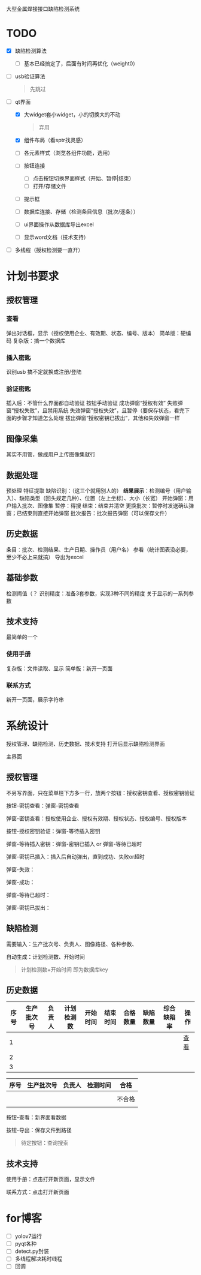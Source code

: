 大型金属焊接接口缺陷检测系统

# TODO

- [x] 缺陷检测算法 
  - [ ] 基本已经搞定了，后面有时间再优化（weight0）

- [ ] usb验证算法

  > 先跳过

- [ ] qt界面
  - [x] 大widget套小widget，小的切换大的不动

    > 弃用

  - [x] 组件布局（看sptr找灵感）

  - [ ] 各元素样式（浏览各组件功能，选用）

  - [ ] 按钮连接

    - [ ] 点击按钮切换界面样式（开始、暂停|结束）
    - [ ] 打开/存储文件

  - [ ] 提示框

  - [ ] 数据库连接、存储（检测条目信息（批次/逐条））

  - [ ] ui界面操作从数据库导出excel

  - [ ] 显示word文档（技术支持）

- [ ] 多线程（授权检测要一直开）

# 计划书要求

## 授权管理
### 查看
弹出对话框，显示（授权使用企业、有效期、状态、编号、版本）
简单版：硬编码
复杂版：搞一个数据库
### 插入密匙
识别usb
搞不定就换成注册/登陆

### 验证密匙
插入后：不管什么界面都自动验证
按钮手动验证
成功弹窗“授权有效”
失败弹窗“授权失败”，且禁用系统
失效弹窗”授权失效”，且暂停（要保存状态，看完下面的步骤才知道怎么处理
拔出弹窗“授权密钥已拔出”，其他和失效弹窗一样
## 图像采集
其实不用管，做成用户上传图像集就行
## 数据处理
预处理
特征提取
缺陷识别：（这三个就用别人的）
**结果展示**：检测编号（用户输入）、缺陷类型（回头规定几种）、位置（左上坐标）、大小（长宽）
开始弹窗：用户输入批次、图像集
暂停：得搜
结束：结束并清空
更换批次：暂停时发送确认弹窗；已结束则直接开始弹窗
批次报告：批次报告弹窗（可以保存文件）

## 历史数据
条目：批次、检测结果、生产日期、操作员（用户名）
参看（统计图表没必要，至少不必上来就搞）
导出为excel

## 基础参数
检测阈值（？
识别精度：准备3套参数，实现3种不同的精度
关于显示的一系列参数
## 技术支持
最简单的一个
### 使用手册
复杂版：文件读取、显示
简单版：新开一页面
### 联系方式
新开一页面，展示字符串
# 系统设计

授权管理、缺陷检测、历史数据、技术支持
打开后显示缺陷检测界面

主界面

## 授权管理

不另写界面，只在菜单栏下方多一行，放两个按钮：授权密钥查看、授权密钥验证

按钮-密钥查看：弹窗-密钥查看

弹窗-密钥查看：授权使用企业、授权有效期、授权状态、授权编号、授权版本

按钮-授权密钥验证：弹窗-等待插入密钥

弹窗-等待插入密钥：弹窗-密钥已插入 or 弹窗-等待已超时

弹窗-密钥已插入：插入后自动弹出，直到成功、失败or超时

弹窗-失效：

弹窗-成功：

弹窗-等待已超时：

弹窗-密钥已拔出：

## 缺陷检测

需要输入：生产批次号、负责人、图像路径、各种参数、

自动生成：计划检测数、开始时间

> 计划检测数+开始时间 即为数据库key

## 历史数据

| 序号 | 生产批次号 | 负责人 | 计划检测数 | 开始时间 | 结束时间 | 合格数量 | 缺陷数量 | 综合缺陷率 | 操作        |
| ---- | ---------- | ------ | ---------- | -------- | -------- | -------- | -------- | ---------- | ----------- |
| 1    |            |        |            |          |          |          |          |            | <u>查看</u> |
| 2    |            |        |            |          |          |          |          |            |             |
| 3    |            |        |            |          |          |          |          |            |             |

| 序号 | 生产批次号 | 负责人 | 检测时间 | 合格   |
| ---- | ---------- | ------ | -------- | ------ |
|      |            |        |          |        |
|      |            |        |          | 不合格 |
|      |            |        |          |        |

按钮-查看：新界面看数据

按钮-导出：保存文件到路径

> 待定按钮：查询搜索

## 技术支持

使用手册：点击打开新页面，显示文件

联系方式：点击打开新页面

# for博客

- [ ] yolov7运行
- [ ] pyqt各种
- [ ] detect.py封装
- [ ] 多线程解决耗时线程
- [ ] 回调
